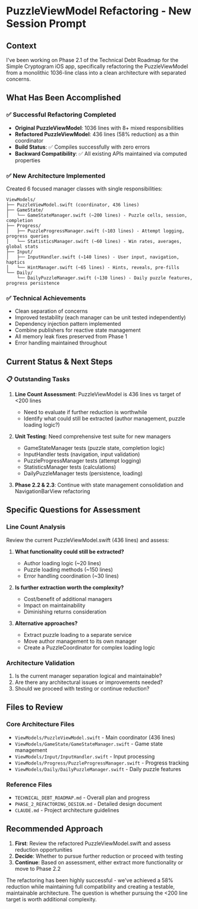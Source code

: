 # PuzzleViewModel Refactoring - New Session Prompt

## Context
I've been working on Phase 2.1 of the Technical Debt Roadmap for the Simple Cryptogram iOS app, specifically refactoring the PuzzleViewModel from a monolithic 1036-line class into a clean architecture with separated concerns.

## What Has Been Accomplished

### ✅ Successful Refactoring Completed
- **Original PuzzleViewModel**: 1036 lines with 8+ mixed responsibilities
- **Refactored PuzzleViewModel**: 436 lines (58% reduction) as a thin coordinator
- **Build Status**: ✅ Compiles successfully with zero errors
- **Backward Compatibility**: ✅ All existing APIs maintained via computed properties

### ✅ New Architecture Implemented
Created 6 focused manager classes with single responsibilities:

```
ViewModels/
├── PuzzleViewModel.swift (coordinator, 436 lines)
├── GameState/
│   └── GameStateManager.swift (~200 lines) - Puzzle cells, session, completion
├── Progress/
│   ├── PuzzleProgressManager.swift (~103 lines) - Attempt logging, progress queries
│   └── StatisticsManager.swift (~60 lines) - Win rates, averages, global stats
├── Input/
│   ├── InputHandler.swift (~140 lines) - User input, navigation, haptics
│   └── HintManager.swift (~65 lines) - Hints, reveals, pre-fills
└── Daily/
    └── DailyPuzzleManager.swift (~130 lines) - Daily puzzle features, progress persistence
```

### ✅ Technical Achievements
- Clean separation of concerns
- Improved testability (each manager can be unit tested independently)
- Dependency injection pattern implemented
- Combine publishers for reactive state management
- All memory leak fixes preserved from Phase 1
- Error handling maintained throughout

## Current Status & Next Steps

### 📋 Outstanding Tasks
1. **Line Count Assessment**: PuzzleViewModel is 436 lines vs target of <200 lines
   - Need to evaluate if further reduction is worthwhile
   - Identify what could still be extracted (author management, puzzle loading logic?)

2. **Unit Testing**: Need comprehensive test suite for new managers
   - GameStateManager tests (puzzle state, completion logic)
   - InputHandler tests (navigation, input validation)
   - PuzzleProgressManager tests (attempt logging)
   - StatisticsManager tests (calculations)
   - DailyPuzzleManager tests (persistence, loading)

3. **Phase 2.2 & 2.3**: Continue with state management consolidation and NavigationBarView refactoring

## Specific Questions for Assessment

### Line Count Analysis
Review the current PuzzleViewModel.swift (436 lines) and assess:
1. **What functionality could still be extracted?** 
   - Author loading logic (~20 lines)
   - Puzzle loading methods (~150 lines)
   - Error handling coordination (~30 lines)

2. **Is further extraction worth the complexity?**
   - Cost/benefit of additional managers
   - Impact on maintainability
   - Diminishing returns consideration

3. **Alternative approaches?**
   - Extract puzzle loading to a separate service
   - Move author management to its own manager
   - Create a PuzzleCoordinator for complex loading logic

### Architecture Validation
1. Is the current manager separation logical and maintainable?
2. Are there any architectural issues or improvements needed?
3. Should we proceed with testing or continue reduction?

## Files to Review

### Core Architecture Files
- `ViewModels/PuzzleViewModel.swift` - Main coordinator (436 lines)
- `ViewModels/GameState/GameStateManager.swift` - Game state management
- `ViewModels/Input/InputHandler.swift` - Input processing
- `ViewModels/Progress/PuzzleProgressManager.swift` - Progress tracking
- `ViewModels/Daily/DailyPuzzleManager.swift` - Daily puzzle features

### Reference Files
- `TECHNICAL_DEBT_ROADMAP.md` - Overall plan and progress
- `PHASE_2_REFACTORING_DESIGN.md` - Detailed design document
- `CLAUDE.md` - Project architecture guidelines

## Recommended Approach

1. **First**: Review the refactored PuzzleViewModel.swift and assess reduction opportunities
2. **Decide**: Whether to pursue further reduction or proceed with testing
3. **Continue**: Based on assessment, either extract more functionality or move to Phase 2.2

The refactoring has been highly successful - we've achieved a 58% reduction while maintaining full compatibility and creating a testable, maintainable architecture. The question is whether pursuing the <200 line target is worth additional complexity.